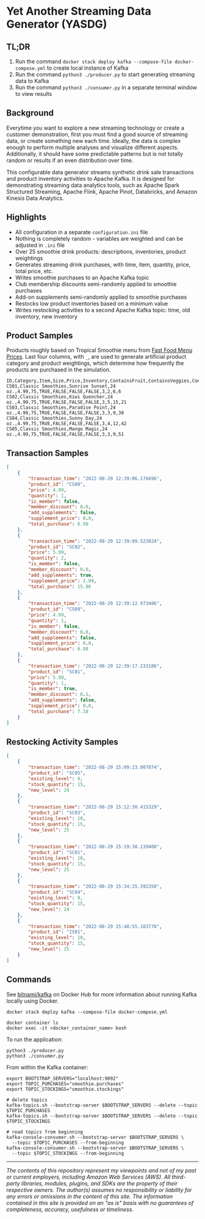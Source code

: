 # Yet Another Streaming Data Generator (YASDG)

## TL;DR

1. Run the command `docker stack deploy kafka --compose-file docker-compose.yml` to create local instance of Kafka
2. Run the command `python3 ./producer.py` to start generating streaming data to Kafka
3. Run the command `python3 ./consumer.py` in a separate terminal window to view results

## Background

Everytime you want to explore a new streaming technology or create a customer demonstration, first you must find a good
source of streaming data, or create something new each time. Ideally, the data is complex enough to perform multiple
analyses and visualize different aspects. Additionally, it should have some predictable patterns but is not totally
random or results if an even distribution over time.

This configurable data generator streams synthetic drink sale transactions and product inventory activities to Apache
Kafka. It is designed for demonstrating streaming data analytics tools, such as Apache Spark Structured Streaming,
Apache Flink, Apache Pinot, Databricks, and Amazon Kinesis Data Analytics.

## Highlights

* All configuration in a separate `configuration.ini` file
* Nothing is completely random - variables are weighted and can be adjusted in `.ini` file
* Over 25 smoothie drink products: descriptions, inventories, product weightings
* Generates streaming drink purchases, with time, item, quantity, price, total price, etc.
* Writes smoothie purchases to an Apache Kafka topic
* Club membership discounts semi-randomly applied to smoothie purchases
* Add-on supplements semi-randomly applied to smoothie purchases
* Restocks low product inventories based on a minimum value
* Writes restocking activities to a second Apache Kafka topic: time, old inventory, new inventory

## Product Samples

Products roughly based on Tropical Smoothie menu
from [Fast Food Menu Prices](https://www.fastfoodmenuprices.com/tropical-smoothie-prices/). Last four columns, with `_`,
are used
to generate artificial product category and product weightings, which determine how frequently the products are
purchased in the simulation.

```csv
ID,Category,Item,Size,Price,Inventory,ContainsFruit,ContainsVeggies,ContainsNuts,ContainsCaffeine,_CatWeight,_ItemWeight,_TotalWeight,_RangeWeight
CS01,Classic Smoothies,Sunrise Sunset,24 oz.,4.99,75,TRUE,FALSE,FALSE,FALSE,3,2,6,6
CS02,Classic Smoothies,Kiwi Quencher,24 oz.,4.99,75,TRUE,FALSE,FALSE,FALSE,3,5,15,21
CS03,Classic Smoothies,Paradise Point,24 oz.,4.99,75,TRUE,FALSE,FALSE,FALSE,3,3,9,30
CS04,Classic Smoothies,Sunny Day,24 oz.,4.99,75,TRUE,FALSE,FALSE,FALSE,3,4,12,42
CS05,Classic Smoothies,Mango Magic,24 oz.,4.99,75,TRUE,FALSE,FALSE,FALSE,3,3,9,51
```

## Transaction Samples

```json
[
    {
        "transaction_time": "2022-08-29 12:39:06.178496",
        "product_id": "CS08",
        "price": 4.99,
        "quantity": 1,
        "is_member": false,
        "member_discount": 0.0,
        "add_supplements": false,
        "supplement_price": 0.0,
        "total_purchase": 6.98
    },
    {
        "transaction_time": "2022-08-29 12:39:09.523024",
        "product_id": "SC02",
        "price": 5.99,
        "quantity": 2,
        "is_member": false,
        "member_discount": 0.0,
        "add_supplements": true,
        "supplement_price": 1.99,
        "total_purchase": 15.96
    },
    {
        "transaction_time": "2022-08-29 12:39:12.973486",
        "product_id": "CS09",
        "price": 4.99,
        "quantity": 1,
        "is_member": false,
        "member_discount": 0.0,
        "add_supplements": false,
        "supplement_price": 0.0,
        "total_purchase": 6.98
    },
    {
        "transaction_time": "2022-08-29 12:39:17.233186",
        "product_id": "SC01",
        "price": 5.99,
        "quantity": 1,
        "is_member": true,
        "member_discount": 0.1,
        "add_supplements": false,
        "supplement_price": 0.0,
        "total_purchase": 7.18
    }
]
```

## Restocking Activity Samples

```json
[
    {
        "transaction_time": "2022-08-29 15:09:23.007874",
        "product_id": "SC05",
        "existing_level": 9,
        "stock_quantity": 15,
        "new_level": 24
    },
    {
        "transaction_time": "2022-08-29 15:12:30.415329",
        "product_id": "SC03",
        "existing_level": 10,
        "stock_quantity": 15,
        "new_level": 25
    },
    {
        "transaction_time": "2022-08-29 15:19:38.139400",
        "product_id": "SC01",
        "existing_level": 10,
        "stock_quantity": 15,
        "new_level": 25
    },
    {
        "transaction_time": "2022-08-29 15:34:35.392350",
        "product_id": "SC04",
        "existing_level": 9,
        "stock_quantity": 15,
        "new_level": 24
    },
    {
        "transaction_time": "2022-08-29 15:48:55.183778",
        "product_id": "IS01",
        "existing_level": 10,
        "stock_quantity": 15,
        "new_level": 25
    }
]
```

## Commands

See [bitnami/kafka](https://hub.docker.com/r/bitnami/kafka) on Docker Hub for more information about running Kafka
locally using Docker.

```shell
docker stack deploy kafka --compose-file docker-compose.yml

docker container ls
docker exec -it <docker_container_name> bash
```

To run the application:

```shell
python3 ./producer.py
python3 ./consumer.py
```

From within the Kafka container:

```shell
export BOOTSTRAP_SERVERS="localhost:9092"
export TOPIC_PURCHASES="smoothie.purchases"
export TOPIC_STOCKINGS="smoothie.stockings"

# delete topics
kafka-topics.sh --bootstrap-server $BOOTSTRAP_SERVERS --delete --topic $TOPIC_PURCHASES
kafka-topics.sh --bootstrap-server $BOOTSTRAP_SERVERS --delete --topic $TOPIC_STOCKINGS

# read topics from beginning
kafka-console-consumer.sh --bootstrap-server $BOOTSTRAP_SERVERS \
  --topic $TOPIC_PURCHASES --from-beginning
kafka-console-consumer.sh --bootstrap-server $BOOTSTRAP_SERVERS \
  --topic $TOPIC_STOCKINGS --from-beginning
```

---
_The contents of this repository represent my viewpoints and not of my past or current employers, including Amazon Web
Services (AWS). All third-party libraries, modules, plugins, and SDKs are the property of their respective owners. The
author(s) assumes no responsibility or liability for any errors or omissions in the content of this site. The
information contained in this site is provided on an "as is" basis with no guarantees of completeness, accuracy,
usefulness or timeliness._

